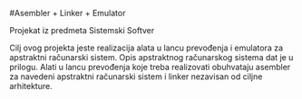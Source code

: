 #Asembler + Linker + Emulator

Projekat iz predmeta Sistemski Softver

Cilj ovog projekta jeste realizacija alata u lancu prevođenja i emulatora za apstraktni
računarski sistem. Opis apstraktnog računarskog sistema dat je u prilogu. Alati u lancu
prevođenja koje treba realizovati obuhvataju asembler za navedeni apstraktni računarski sistem
i linker nezavisan od ciljne arhitekture.
